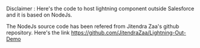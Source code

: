 
Disclaimer :
Here's the code to host lightning component outside Salesforce and it is based on NodeJs.

The NodeJs  source code has  been refered from Jitendra Zaa's github repository.
Here's the link https://github.com/JitendraZaa/Lightning-Out-Demo

